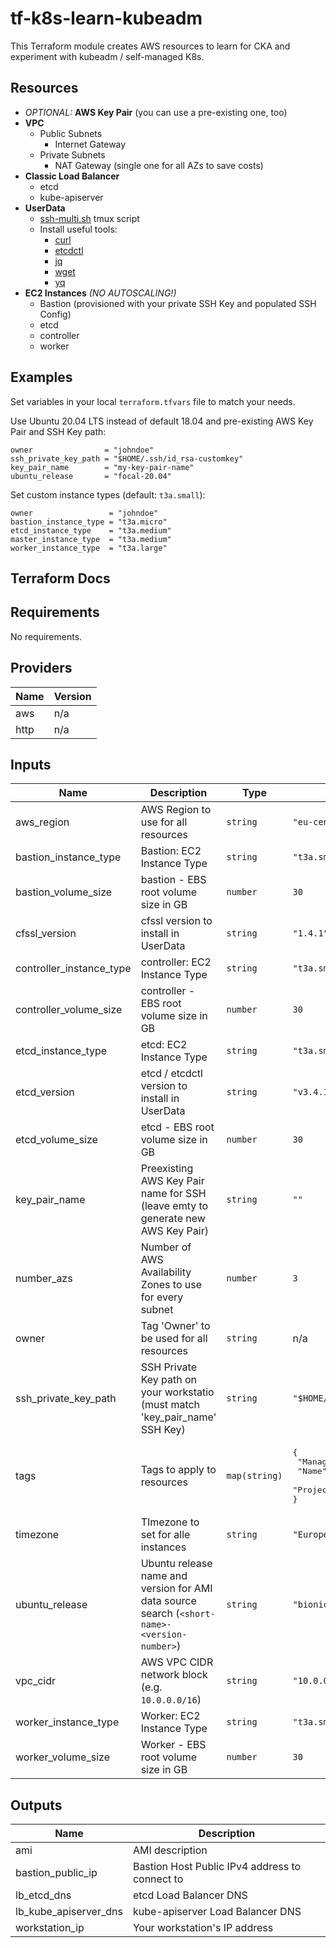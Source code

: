# tf-k8s-learn-kubeadm

This Terraform module creates AWS resources to learn for CKA and experiment with kubeadm / self-managed K8s.

## Resources

* _OPTIONAL:_ **AWS Key Pair** (you can use a pre-existing one, too)
* **VPC**
  * Public Subnets
    * Internet Gateway
  * Private Subnets
    * NAT Gateway (single one for all AZs to save costs)
* **Classic Load Balancer**
  * etcd
  * kube-apiserver
* **UserData**
  * [ssh-multi.sh](https://gist.github.com/dmytro/3984680) tmux script
  * Install useful tools:
    * [curl](https://curl.se)
    * [etcdctl](https://github.com/etcd-io/etcd/tree/master/etcdctl)
    * [jq](https://stedolan.github.io/jq/)
    * [wget](https://www.gnu.org/software/wget/)
    * [yq](https://mikefarah.gitbook.io/yq/)
* **EC2 Instances** _(NO AUTOSCALING!)_
  * Bastion (provisioned with your private SSH Key and populated SSH Config)
  * etcd
  * controller
  * worker



## Examples

Set variables in your local `terraform.tfvars` file to match your needs.

Use Ubuntu 20.04 LTS instead of default 18.04 and pre-existing AWS Key Pair and SSH Key path:
```hcl
owner                = "johndoe"
ssh_private_key_path = "$HOME/.ssh/id_rsa-customkey"
key_pair_name        = "my-key-pair-name"
ubuntu_release       = "focal-20.04"
```

Set custom instance types (default: `t3a.small`):
````hcl
owner                 = "johndoe"
bastion_instance_type = "t3a.micro"
etcd_instance_type    = "t3a.medium"
master_instance_type  = "t3a.medium"
worker_instance_type  = "t3a.large"
````

## Terraform Docs
<!-- BEGINNING OF PRE-COMMIT-TERRAFORM DOCS HOOK -->
## Requirements

No requirements.

## Providers

| Name | Version |
|------|---------|
| aws | n/a |
| http | n/a |

## Inputs

| Name | Description | Type | Default | Required |
|------|-------------|------|---------|:--------:|
| aws\_region | AWS Region to use for all resources | `string` | `"eu-central-1"` | no |
| bastion\_instance\_type | Bastion: EC2 Instance Type | `string` | `"t3a.small"` | no |
| bastion\_volume\_size | bastion - EBS root volume size in GB | `number` | `30` | no |
| cfssl\_version | cfssl version to install in UserData | `string` | `"1.4.1"` | no |
| controller\_instance\_type | controller: EC2 Instance Type | `string` | `"t3a.small"` | no |
| controller\_volume\_size | controller - EBS root volume size in GB | `number` | `30` | no |
| etcd\_instance\_type | etcd: EC2 Instance Type | `string` | `"t3a.small"` | no |
| etcd\_version | etcd / etcdctl version to install in UserData | `string` | `"v3.4.13"` | no |
| etcd\_volume\_size | etcd - EBS root volume size in GB | `number` | `30` | no |
| key\_pair\_name | Preexisting AWS Key Pair name for SSH (leave emty to generate new AWS Key Pair) | `string` | `""` | no |
| number\_azs | Number of AWS Availability Zones to use for every subnet | `number` | `3` | no |
| owner | Tag 'Owner' to be used for all resources | `string` | n/a | yes |
| ssh\_private\_key\_path | SSH Private Key path on your workstatio (must match 'key\_pair\_name' SSH Key) | `string` | `"$HOME/.ssh/id_rsa"` | no |
| tags | Tags to apply to resources | `map(string)` | <pre>{<br>  "ManagedBy": "terraform",<br>  "Name": "cka-kubeadm",<br>  "Project": "cka-kubeadm"<br>}</pre> | no |
| timezone | TImezone to set for alle instances | `string` | `"Europe/Berlin"` | no |
| ubuntu\_release | Ubuntu release name and version for AMI data source search (`<short-name>-<version-number>`) | `string` | `"bionic-18.04"` | no |
| vpc\_cidr | AWS VPC CIDR network block (e.g. `10.0.0.0/16`) | `string` | `"10.0.0.0/16"` | no |
| worker\_instance\_type | Worker: EC2 Instance Type | `string` | `"t3a.small"` | no |
| worker\_volume\_size | Worker - EBS root volume size in GB | `number` | `30` | no |

## Outputs

| Name | Description |
|------|-------------|
| ami | AMI description |
| bastion\_public\_ip | Bastion Host Public IPv4 address to connect to |
| lb\_etcd\_dns | etcd Load Balancer DNS |
| lb\_kube\_apiserver\_dns | kube-apiserver Load Balancer DNS |
| workstation\_ip | Your workstation's IP address |

<!-- END OF PRE-COMMIT-TERRAFORM DOCS HOOK -->
